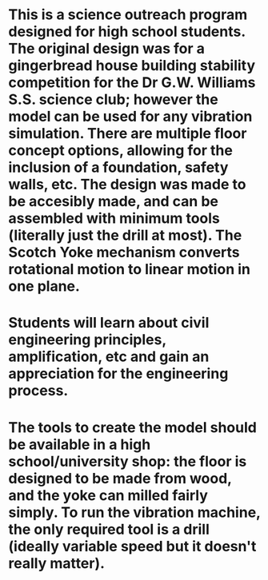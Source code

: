# This is a science outreach program designed for high school students. The original design was for a gingerbread house building stability competition for the Dr G.W. Williams S.S. science club; however the model can be used for any vibration simulation. There are multiple floor concept options, allowing for the inclusion of a foundation, safety walls, etc. The design was made to be accesibly made, and can be assembled with minimum tools (literally just the drill at most). The Scotch Yoke mechanism converts rotational motion to linear motion in one plane. 

# Students will learn about civil engineering principles, amplification, etc and gain an appreciation for the engineering process.

# The tools to create the model should be available in a high school/university shop: the floor is designed to be made from wood, and the yoke can milled fairly simply. To run the vibration machine, the only required tool is a drill (ideally variable speed but it doesn't really matter).

